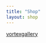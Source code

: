 ```yaml
---
title: "Shop"
layout: shop
---
```

<div id="myShop">
    <a href="https://vortexgallery.myspreadshop.com">vortexgallery</a>
</div>

<script>
    var spread_shop_config = {
        shopName: 'vortexgallery',
        locale: 'us_US',
        prefix: 'https://vortexgallery.myspreadshop.com',
        baseId: 'myShop',
        swipeMenu: true
    };
</script>

<script type="text/javascript"
        src="https://vortexgallery.myspreadshop.com/shopfiles/shopclient/shopclient.nocache.js">
</script>